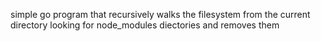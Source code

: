 simple go program that recursively walks the filesystem from the current directory looking for node_modules diectories and removes them
